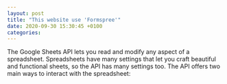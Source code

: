 ```yaml
---
layout: post
title: "This website use 'Formspree'"
date: 2020-09-30 15:30:45 +0100 
categories:
---
```


The Google Sheets API lets you read and modify any aspect of a spreadsheet. Spreadsheets have many settings that let you craft beautiful and functional sheets, so the API has many settings too. The API offers two main ways to interact with the spreadsheet:
